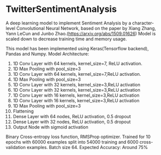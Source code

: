 # TwitterSentimentAnalysis
A deep learning model to implement Sentiment Analysis by a character-level Convolutional Neural Network, based on the paper by Xiang Zhang, Yann LeCun and Junbo Zhao.(https://arxiv.org/abs/1509.01626) Model is scaled down to decrease training time and memory usage.

This model has been implemented using Keras(Tensorflow backend), Pandas and Numpy. 
Model Architecture:
1) 1D Conv Layer with 64 kernels,  kernel_size=7, ReLU activation.
2) 1D Max Pooling with pool_size=3
3) 1D Conv Layer with 64 kernels,  kernel_size=7,ReLU activation.
4) 1D Max Pooling with pool_size=3
5) 1D Conv Layer with 32 kernels, kernel_size=3,ReLU activation 
6) 1D Conv Layer with 32 kernels, kernel_size=3,ReLU activation
7) 1D Conv Layer with 16 kernels, kernel_size=3,ReLU activation
8) 1D Conv Layer with 16 kernels, kernel_size=3,ReLU activation
9) 1D Max Pooling with pool_size=3
10) Flattening
11) Dense Layer with 64 nodes, ReLU activation, 0.5 dropout
12) Dense Layer with 32 nodes, ReLU activation, 0.5 dropout
13) Output Node with sigmoid activation


Binary Cross-entropy loss function, RMSProp optimizer. Trained for 10 epochs with 60000 examples split into 54000 training and 6000 cross-validation examples. Batch size 64.
Expected Accuracy: Around 75%
